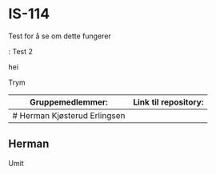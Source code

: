 # IS-114
Test for å se om dette fungerer

:
Test 2

hei

Trym

| Gruppemedlemmer: | Link til repository: |
| ---------------- | -------------------- |
|# Herman Kjøsterud Erlingsen | |


## Herman
Umit
